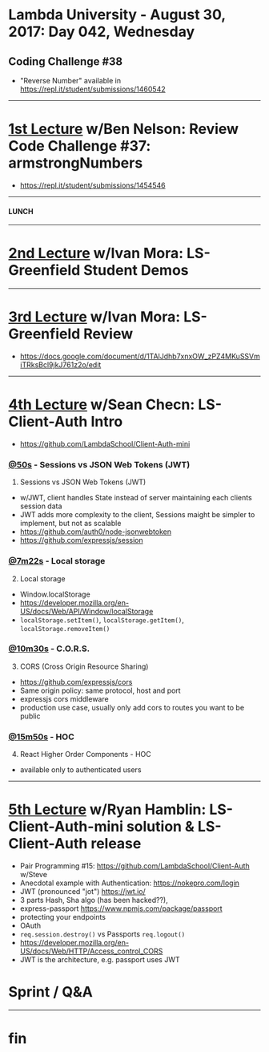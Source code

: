 # Lambda University - August 30, 2017: Day 042, Wednesday
## Coding Challenge #38
- "Reverse Number" available in https://repl.it/student/submissions/1460542
***
# [1st Lecture](https://youtu.be/rXC7bsRuE8A) w/Ben Nelson: Review Code Challenge #37: armstrongNumbers
- https://repl.it/student/submissions/1454546

***
#### LUNCH
***
# [2nd Lecture](NO_VIDEO_RECORDED) w/Ivan Mora: LS-Greenfield Student Demos
***
# [3rd Lecture](NO_VIDEO_RECORDED) w/Ivan Mora: LS-Greenfield Review
- https://docs.google.com/document/d/1TAlJdhb7xnxOW_zPZ4MKuSSVmiTRksBcl9jkJ761z2o/edit

***
# [4th Lecture](https://youtu.be/sqf1bh7kD3I) w/Sean Checn: LS-Client-Auth Intro
- https://github.com/LambdaSchool/Client-Auth-mini
### [@50s](https://youtu.be/sqf1bh7kD3I?t=50s) - Sessions vs JSON Web Tokens (JWT)
1. Sessions vs JSON Web Tokens (JWT)
  - w/JWT, client handles State instead of server maintaining each clients session data
  - JWT adds more complexity to the client, Sessions maight be simpler to implement, but not as scalable
  - https://github.com/auth0/node-jsonwebtoken
  - https://github.com/expressjs/session
### [@7m22s](https://youtu.be/sqf1bh7kD3I?t=7m22s) - Local storage
2. Local storage
  - Window.localStorage
  - https://developer.mozilla.org/en-US/docs/Web/API/Window/localStorage
  - `localStorage.setItem()`, `localStorage.getItem()`, `localStorage.removeItem()`
### [@10m30s](https://youtu.be/sqf1bh7kD3I?t=10m30s) - C.O.R.S.
3. CORS (Cross Origin Resource Sharing)
  - https://github.com/expressjs/cors
  - Same origin policy: same protocol, host and port
  - expressjs cors middleware
  - production use case, usually only add cors to routes you want to be public
### [@15m50s](https://youtu.be/sqf1bh7kD3I?t=15m50s) - HOC
4. React Higher Order Components - HOC
- available only to authenticated users


***
# [5th Lecture](VIDEO_RECORDED_NOT_POSTED) w/Ryan Hamblin: LS-Client-Auth-mini solution & LS-Client-Auth release
- Pair Programming #15: https://github.com/LambdaSchool/Client-Auth w/Steve
- Anecdotal example with Authentication: https://nokepro.com/login
- JWT (pronounced "jot") https://jwt.io/
- 3 parts Hash, Sha algo (has been hacked??),
- express-passport https://www.npmjs.com/package/passport
- protecting your endpoints
- OAuth
- `req.session.destroy()` vs Passports `req.logout()`
- https://developer.mozilla.org/en-US/docs/Web/HTTP/Access_control_CORS
- JWT is the architecture, e.g. passport uses JWT

# Sprint / Q&A
***
# fin
